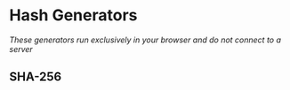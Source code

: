 # Hash Generators
_These generators run exclusively in your browser and do not connect to a server_

## SHA-256

<HashGenerator algorithm="sha-256"
    inputPlaceholder="Input text to be hashed (this is treated like a password!)"
    digestPlaceholder="This will update with the hash once input is provided"
/>